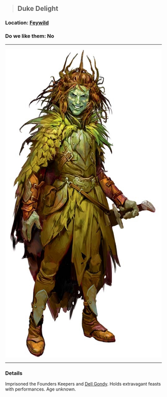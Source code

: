 >## Duke Delight

### Location: [Feywild](../../Locations/Feywild.md)

### Do we like them: No

***

![duke delight](../../../Templates/images/npc-duke-delight.png "evil tree guy")

***

### Details

Imprisoned the Founders Keepers and [Dell Gondy](Dell%20Gondy.md). Holds extravagant feasts with performances. Age unknown.